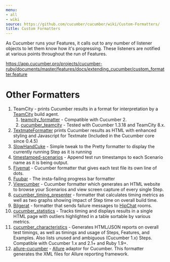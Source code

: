 ```yaml
---
menu:
- all
- wiki
source: https://github.com/cucumber/cucumber/wiki/Custom-Formatters/
title: Custom Formatters
---
```


As Cucumber runs your Features, it calls out to any number of listener objects
to let them know how it's progressing. These listeners are notified at various
points throughout the run of Features.

https://app.cucumber.pro/projects/cucumber-ruby/documents/master/features/docs/extending_cucumber/custom_formatter.feature

# Other Formatters

1. TeamCity - prints Cucumber results in a format for interpretation by a [TeamCity](http://www.jetbrains.com/teamcity/index.html) build agent.
   1. [teamcity_formatter](https://github.com/kevinrood/teamcity_formatter) - Compatible with Cucumber 2.
   2. [cucumber_teamcity](https://github.com/ankurcha/cucumber_teamcity/) - Tested with Cucumber 1.3.18 and TeamCity 8.x.
2. [TextmateFormatter](https://github.com/raldred/cucumber_textmate/) prints Cucumber results as HTML with enhanced styling and Javascript for Textmate (Included in the Cucumber core since 0.4.5)
3. [SlowHandCuke](https://github.com/moredip/SlowHandCuke) - Simple tweak to the Pretty formatter to display the currently running Step as it is running
4. [timestamped-scenarios](https://github.com/moredip/timestamped-scenarios) - Append test run timestamps to each Scenario name as it is being output.
5. [Fivemat](https://github.com/tpope/fivemat) - Cucumber formatter that gives each test file its own line of dots.
6. [Fuubar](https://github.com/martinciu/fuubar-cucumber) - The insta-failing progress bar formatter
7. [Viewcumber](https://github.com/versapay/viewcumber) - Cucumber formatter which generates an HTML website to browse your Scenarios and view screen capture of every single Step.
8. [cucumber_timing_presenter](https://github.com/distributedlife/cucumber_timing_presenter) - formatter that calculates timing metrics as well as two graphs showing impact of Step time on overall build time.
9. [Bilgerat](https://github.com/mdsol/bilgerat) - formatter that sends failure messages to [HipChat](https://www.hipchat.com/) rooms.
10. [cucumber_statistics](https://github.com/alienfast/cucumber_statistics) - Tracks timing and displays results in a single HTML page with outliers highlighted in a table sortable by various metrics.
11. [cucumber_characteristics](https://github.com/singram/cucumber_characteristics) - Generates HTML/JSON reports on overall test timings, as well as timings and usage of Steps, Features, and Examples. Also lists unused and ambiguous (Cucumber 1.x) Steps. Compatible with Cucumber 1.x and 2.1+ and Ruby 1.9+.
12. [allure-cucumber](https://github.com/allure-framework/allure-cucumber) - [Allure](https://github.com/allure-framework) adaptor for Cucumber. This formatter generates the XML files for Allure reporting framework.
